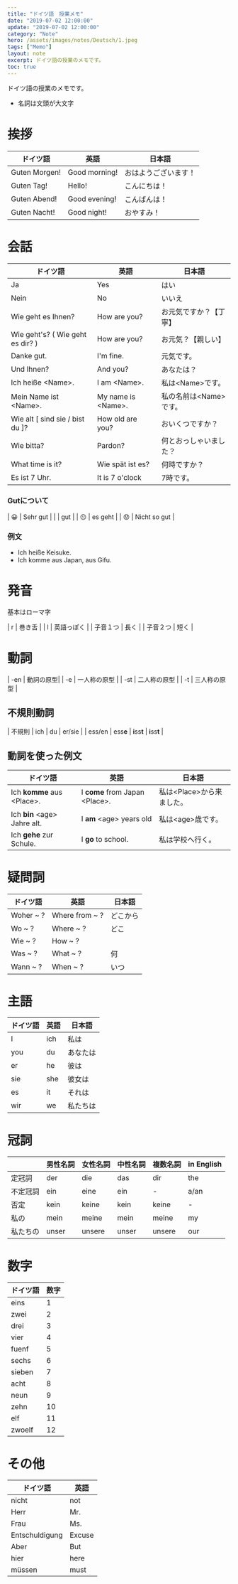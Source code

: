 ```yaml
---
title: "ドイツ語　授業メモ"
date: "2019-07-02 12:00:00"
update: "2019-07-02 12:00:00"
category: "Note"
hero: /assets/images/notes/Deutsch/1.jpeg
tags: ["Memo"]
layout: note
excerpt: ドイツ語の授業のメモです。
toc: true
---
```


ドイツ語の授業のメモです。
<!--more-->

- 名詞は文頭が大文字

# 挨拶

| ドイツ語 | 英語 | 日本語 |
| - | - | - |
| Guten Morgen! | Good morning! | おはようございます！ |
| Guten Tag! | Hello! | こんにちは！ |
| Guten Abend! | Good evening! | こんばんは！ |
| Guten Nacht! | Good night! | おやすみ！ |

# 会話

| ドイツ語 | 英語 | 日本語 |
| - | - | - |
| Ja | Yes | はい |
| Nein | No | いいえ |
| Wie geht es Ihnen? | How are you? | お元気ですか？【丁寧】 |
| Wie geht's? ( Wie geht es dir? ) | How are you? | お元気？【親しい】 |
| Danke gut. | I'm fine. | 元気です。 |
| Und Ihnen? | And you? | あなたは？ |
| Ich heiße \<Name\>. | I am \<Name\>. | 私は\<Name\>です。 |
| Mein Name ist \<Name\>. | My name is \<Name\>. | 私の名前は\<Name\>です。 |
| Wie alt [ sind sie / bist du ]? | How old are you? | おいくつですか？ |
| Wie bitta? | Pardon? | 何とおっしゃいました？ |
| What time is it? | Wie spät ist es? | 何時ですか？ |
| Es ist 7 Uhr. | It is 7 o'clock | 7時です。 |

### Gutについて

| 😀 | Sehr gut |
|  | gut |
| 😐 | es geht |
| 😟 | Nicht so gut |

### 例文

- Ich heiße Keisuke.
- Ich komme aus Japan, aus Gifu.


# 発音

基本はローマ字

| r | 巻き舌 |
| l | 英語っぽく |
| 子音１つ | 長く | 
| 子音２つ | 短く |

# 動詞

| -en | 動詞の原型|
| -e | 一人称の原型 |
| -st | 二人称の原型 |
| -t | 三人称の原型 |

## 不規則動詞

| 不規則 | ich | du | er/sie |
| ess/en | ess<b>e</b> | <b>i</b>ss<b>t</b> | <b>i</b>ss<b>t</b> |

## 動詞を使った例文

| ドイツ語 | 英語 | 日本語 |
| - | - | - |
| Ich <b>komme</b> aus \<Place\>. | I <b>come</b> from Japan \<Place\>. | 私は\<Place\>から来ました。 |
| Ich <b>bin</b> \<age\> Jahre alt. | I <b>am</b> \<age\> years old | 私は\<age\>歳です。 |
| Ich <b>gehe</b> zur Schule. | I <b>go</b> to school. | 私は学校へ行く。 |

# 疑問詞

| ドイツ語 | 英語 | 日本語 |
| - | - | - |
| Woher ~ ? | Where from ~ ? | どこから |
| Wo ~ ? | Where ~ ? | どこ |
| Wie ~ ? | How ~ ? |  |
| Was ~ ? | What ~ ? | 何 |
| Wann ~ ? | When ~ ? | いつ |

# 主語

| ドイツ語 | 英語 | 日本語 |
| - | - | - |
| I | ich | 私は |
| you | du | あなたは |
| er | he | 彼は |
| sie | she | 彼女は |
| es | it | それは |
| wir | we | 私たちは |

# 冠詞

|  | 男性名詞 | 女性名詞 | 中性名詞 | 複数名詞 | in English |
| - | - | - | - | - | - |
| 定冠詞 | der | die | das | dir | the |
| 不定冠詞 | ein | eine | ein | - | a/an |
| 否定 | kein | keine | kein | keine | - |
| 私の | mein | meine | mein | meine | my |
| 私たちの | unser | unsere | unser | unsere | our |

# 数字

| ドイツ語 | 数字 |
| - | - |
| eins | 1 |
| zwei | 2 |
| drei | 3 |
| vier | 4 |
| fuenf | 5 |
| sechs | 6 |
| sieben | 7 |
| acht | 8 |
| neun | 9 |
| zehn | 10 |
| elf | 11 |
| zwoelf | 12 |

# その他

| ドイツ語 | 英語 |
| - | - |
| nicht | not | 
| Herr | Mr. |
| Frau | Ms. |
| Entschuldigung | Excuse |
| Aber | But |
| hier | here |
| müssen | must |